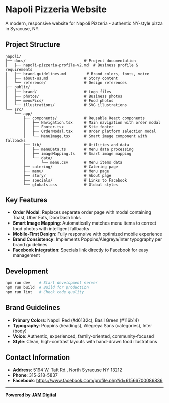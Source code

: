 # Napoli Pizzeria Website

A modern, responsive website for Napoli Pizzeria - authentic NY-style pizza in Syracuse, NY.

## Project Structure

```
napoli/
├── docs/                          # Project documentation
│   ├── napoli-pizzeria-profile-v2.md  # Business profile & requirements
│   ├── brand-guidelines.md         # Brand colors, fonts, voice
│   ├── about-us.md                # Story content
│   └── reference/                 # Design references
├── public/
│   ├── brand/                     # Logo files
│   ├── photos/                    # Business photos
│   ├── menuPics/                  # Food photos
│   └── illustrations/             # SVG illustrations
└── src/
    └── app/
        ├── components/            # Reusable React components
        │   ├── Navigation.tsx     # Main navigation with order modal
        │   ├── Footer.tsx         # Site footer
        │   ├── OrderModal.tsx     # Order platform selection modal
        │   └── MenuImage.tsx      # Smart image component with fallbacks
        ├── lib/                   # Utilities and data
        │   ├── menuData.ts        # Menu data processing
        │   ├── imageMapping.ts    # Smart image mapping
        │   └── data/
        │       └── menu.csv       # Menu items data
        ├── catering/              # Catering page
        ├── menu/                  # Menu page
        ├── story/                 # About page
        ├── specials/              # Links to Facebook
        └── globals.css            # Global styles
```

## Key Features

- **Order Modal**: Replaces separate order page with modal containing Toast, Uber Eats, DoorDash links
- **Smart Image Mapping**: Automatically matches menu items to correct food photos with intelligent fallbacks
- **Mobile-First Design**: Fully responsive with optimized mobile experience
- **Brand Consistency**: Implements Poppins/Alegreya/Inter typography per brand guidelines
- **Facebook Integration**: Specials link directly to Facebook for easy management

## Development

```bash
npm run dev    # Start development server
npm run build  # Build for production
npm run lint   # Check code quality
```

## Brand Guidelines

- **Primary Colors**: Napoli Red (#d6132c), Basil Green (#116b14)
- **Typography**: Poppins (headings), Alegreya Sans (categories), Inter (body)
- **Voice**: Authentic, experienced, family-oriented, community-focused
- **Style**: Clean, high-contrast layouts with hand-drawn food illustrations

## Contact Information

- **Address**: 5194 W. Taft Rd., North Syracuse NY 13212
- **Phone**: 315-218-5837
- **Facebook**: https://www.facebook.com/profile.php?id=61566700086836

---

**Powered by [JAM Digital](https://growwithjam.com)**
